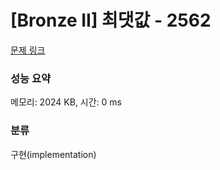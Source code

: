 # [Bronze II] 최댓값 - 2562 

[문제 링크](https://www.acmicpc.net/problem/2562) 

### 성능 요약

메모리: 2024 KB, 시간: 0 ms

### 분류

구현(implementation)


